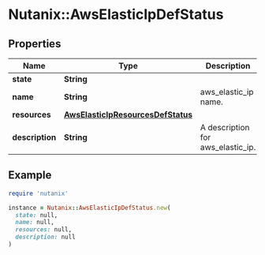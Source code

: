 # Nutanix::AwsElasticIpDefStatus

## Properties

| Name | Type | Description | Notes |
| ---- | ---- | ----------- | ----- |
| **state** | **String** |  | [optional] |
| **name** | **String** | aws_elastic_ip name. | [optional] |
| **resources** | [**AwsElasticIpResourcesDefStatus**](AwsElasticIpResourcesDefStatus.md) |  | [optional] |
| **description** | **String** | A description for aws_elastic_ip. | [optional] |

## Example

```ruby
require 'nutanix'

instance = Nutanix::AwsElasticIpDefStatus.new(
  state: null,
  name: null,
  resources: null,
  description: null
)
```


